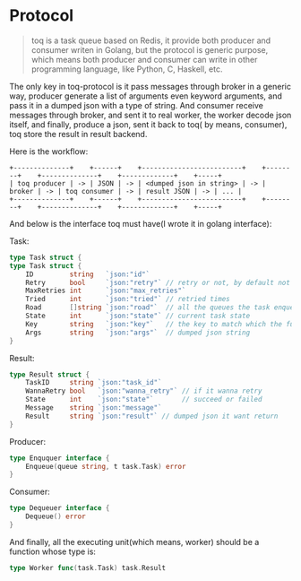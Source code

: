 # Protocol

> toq is a task queue based on Redis, it provide both producer and consumer writen in Golang, but the protocol is
generic purpose, which means both producer and consumer can write in other programming language, like Python, C,
Haskell, etc.

The only key in toq-protocol is it pass messages through broker in a generic way, producer generate a list of arguments
even keyword arguments, and pass it in a dumped json with a type of string. And consumer receive messages through
broker, and sent it to real worker, the worker decode json itself, and finally, produce a json, sent it back to toq(
by means, consumer), toq store the result in result backend.

Here is the workflow:

```
+--------------+    +------+    +-------------------------+    +--------+    +--------------+    +-------------+    +-----+
| toq producer | -> | JSON | -> | <dumped json in string> | -> | broker | -> | toq consumer | -> | result JSON | -> | ... |
+--------------+    +------+    +-------------------------+    +--------+    +--------------+    +-------------+    +-----+

```

And below is the interface toq must have(I wrote it in golang interface):

Task:

```go
type Task struct {
type Task struct {
	ID         string   `json:"id"`
	Retry      bool     `json:"retry"` // retry or not, by default not
	MaxRetries int      `json:"max_retries"`
	Tried      int      `json:"tried"` // retried times
	Road       []string `json:"road"`  // all the queues the task enqueued by it's lifetime
	State      int      `json:"state"` // current task state
	Key        string   `json:"key"`   // the key to match which the function consumer runs
	Args       string   `json:"args"`  // dumped json string
}
```

Result:

```go
type Result struct {
	TaskID     string `json:"task_id"`
	WannaRetry bool   `json:"wanna_retry"` // if it wanna retry
	State      int    `json:"state"`       // succeed or failed
	Message    string `json:"message"`
	Result     string `json:"result"` // dumped json it want return
}
```

Producer:

```go
type Enququer interface {
	Enqueue(queue string, t task.Task) error
}
```

Consumer:

```go
type Dequeuer interface {
	Dequeue() error
}
```

And finally, all the executing unit(which means, worker) should be a function whose type is:

```go
type Worker func(task.Task) task.Result
```
